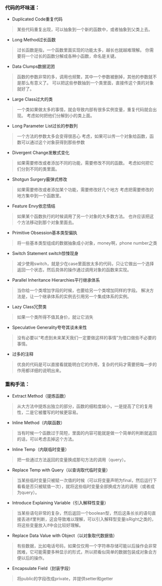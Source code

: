 ### 代码的坏味道：

- Duplicated Code重复代码
> 某些代码重复出现，可以抽象到一个新的函数中，或者抽象到父类上去。
 
- Long Method过长函数
> 过长函数是指，一个函数里面实现的功能太多，越长也就越难理解。
你需要将一个过长的函数分解成各种小函数，命名是关键。
 
- Data Clumps数据泥团
> 函数的参数非常的多，调用也频繁，其中一个参数被删掉，其他的参数就不是那么有意义了。
可以把这些参数抽到一个类里面，直接传这个类的对象就好了。
 
- Large Class过大的类
> 一个类如果做太多的事情，就会导致内部有很多实例变量，重复代码就会出现。
考虑如何把他们分解到小的类上面。
 
- Long Parameter List过长的参数列
> 一个方法的参数太多会变得很恶心
考虑，如果可以传一个对象给函数，函数可以通过这个对象获得到那些参数
 
- Divergent Change发散式变化
> 如果需要修改或者添加不同的功能，需要修改不同的函数。
考虑如何把它们分到不同的类里面。
 
- Shotgun Surgery霰弹式修改
> 如果需要修改或者添加某个功能，需要修改好几个地方
考虑把需要修改的地方集中到一个函数里。
 
- Feature Envy依恋情结
> 如果某个函数执行的时候调用了另一个对象的大多数方法。
也许应该把这个方法移动到那个对象里面去。
 
- Primitive Obsession基本类型偏执
> 将一些基本类型组成的数据抽象成小对象，money啊，phone number之类
 
- Switch Statement switch惊悚现身
> 减少使用switch，就是少在case里面放太多的代码，只让它做出一个选择返回一个状态，然后具体的操作通过调用对象的函数来实现。 
 
- Parallel Inheritance Hierarchies平行继承体系
> 当你给一个类增加字段的时候，也要给另一个类增加同样的字段。
解决方法是，让一个继承体系的实例去引用另一个集成体系的实例。
 
- Lazy Class冗赘类
> 如果一个类所得不值其身价，就让它消失
 
- Speculative Generality夸夸其谈未来性
> 没有必要以“考虑到未来某天我们一定要做这样的事情”为借口做些不必要的事情。
 
- 过多的注释
> 优良的代码是可以直接看就能明白它的作用，复杂的代码才需要把每一步的作用都详细的说明出来。
 
### 重构手法：
- Extract Method（提炼函数）
> 从大方法中提炼出独立的部分，函数的细粒度越小，一是提高了它的复用性，二是它被覆写的时候更容易。
 
- Inline Method（内联函数）
> 当有时候一个函数过于简短，里面的内容可能就是做一个简单的判断就返回的话，可以考虑去掉这个方法。
 
- Inline Temp（内联临时变量）
> 把一些通过方法返回的变量换成那句方法的调用（query）。
 
- Replace Temp with Query（以查询取代临时变量）
> 当某些临时变量只被赋一次值的时候（可以将变量声明为final，然后运行下看看是否只被赋值一次），就将这些临时变量全部换成方法的调用（或者成为query）。
 
- Introduce Explaining Variable（引入解释性变量）
> 当某些语句非常的复杂，然后返回一个boolean型，然后这条长长的语句直接丢进if里判断，这会导致难以理解，可以引入解释型变量isRight之类的，将这些变量放入if中会比较好理解。
 
- Replace Data Value with Object（以对象取代数据值）
> 有些数据，比如电话号码，如果仅仅用一个字符串存储可能以后操作会非常困难，它可能需要多种显示的形式，所以把看似简单的数据包装成对象会方便以后的操作。
 
- Encapsulate Field（封装字段）
> 将public的字段改成private，并提供setter和getter
